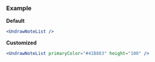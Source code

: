 ### Example

**Default**
```jsx
<UndrawNoteList />
```

**Customized**
```jsx
<UndrawNoteList primaryColor="#41B883" height="100" />
```

